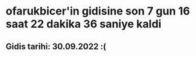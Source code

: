 # ofarukbicer'in gidisine son 7 gun 16 saat 22 dakika 36 saniye kaldi

## Gidis tarihi: 30.09.2022 :(